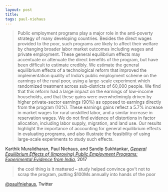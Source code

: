 ```yaml
---
layout: post
title:
tags: paul-niehaus
---
```


<blockquote><p>Public employment programs play a major role in the anti-poverty strategy of many developing countries. Besides the direct wages provided to the poor, such programs are likely to affect their welfare by changing broader labor market outcomes including wages and private employment. These general equilibrium effects may accentuate or attenuate the direct benefits of the program, but have been difficult to estimate credibly. We estimate the general equilibrium effects of a technological reform that improved the implementation quality of India’s public employment scheme on the earnings of the rural poor, using a large-scale experiment which randomized treatment across sub-districts of 60,000 people. We find that this reform had a large impact on the earnings of low-income households, and that these gains were overwhelmingly driven by higher private-sector earnings (90%) as opposed to earnings directly from the program (10%). These earnings gains reflect a 5.7% increase in market wages for rural unskilled labor, and a similar increase in reservation wages. We do not find evidence of distortions in factor allocation, including labor supply, migration, and land use. Our results highlight the importance of accounting for general equilibrium effects in evaluating programs, and also illustrate the feasibility of using large-scale experiments to study such effects.</p></blockquote>
<p>Karthik Muralidharan, Paul Niehaus, and Sandip Sukhtankar, <em><a href="http://econweb.ucsd.edu/~pniehaus/papers/GE.pdf">General Equilibrium Effects of (Improving) Public Employment Programs: Experimental Evidence from India</a></em>, 2017</p>
<blockquote><p>the cool thing is it mattered &#8211; study helped convince gov’t not to scrap the program, putting $100Ms annually into hands of the poor</p></blockquote>
<p><a href="https://twitter.com/PaulFNiehaus/status/889307305006837760">@paulfniehaus</a>, Twitter</p>
